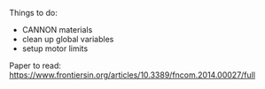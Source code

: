 
Things to do:
- CANNON materials
- clean up global variables
- setup motor limits

Paper to read:
https://www.frontiersin.org/articles/10.3389/fncom.2014.00027/full
